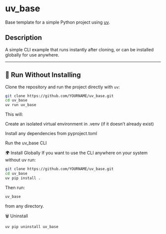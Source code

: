 # uv_base
Base template for a simple Python project using [uv](https://docs.astral.sh/uv/).

## Description
A simple CLI example that runs instantly after cloning, or can be installed globally for use anywhere.

---

## 🚀 Run Without Installing
Clone the repository and run the project directly with `uv`:

```bash
git clone https://github.com/YOURNAME/uv_base.git
cd uv_base
uv run uv_base
```
This will:

Create an isolated virtual environment in .venv (if it doesn’t already exist)

Install any dependencies from pyproject.toml

Run the uv_base CLI

🌍 Install Globally
If you want to use the CLI anywhere on your system without uv run:

```bash
git clone https://github.com/YOURNAME/uv_base.git
cd uv_base
uv pip install .
```
Then run:

```bash
uv_base
```
from any directory.

🗑️ Uninstall
```bash
uv pip uninstall uv_base
```
